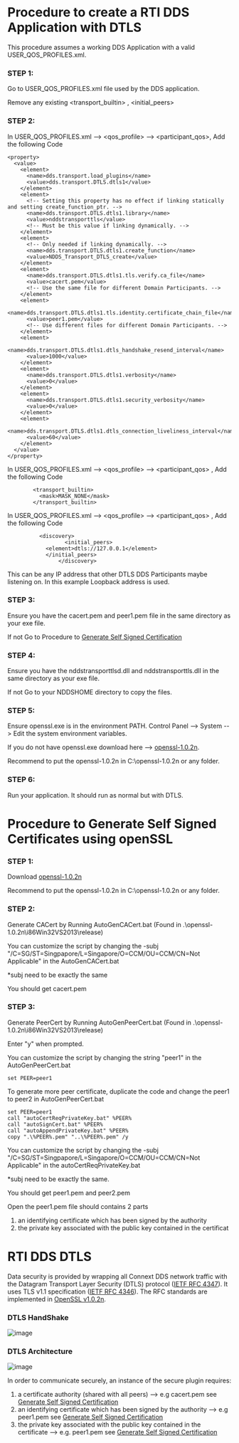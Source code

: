 # Procedure to create a RTI DDS Application with DTLS

This procedure assumes a working DDS Application with a valid USER_QOS_PROFILES.xml.

### STEP 1:
Go to USER_QOS_PROFILES.xml file used by the DDS application.

Remove any existing <transport_builtin> , <initial_peers> 


### STEP 2:
In USER_QOS_PROFILES.xml --> <qos_profile> --> <participant_qos>, Add the following Code

```
<property>
  <value>
    <element>
      <name>dds.transport.load_plugins</name>
      <value>dds.transport.DTLS.dtls1</value>
    </element>
    <element>
      <!-- Setting this property has no effect if linking statically and setting create_function_ptr. -->
      <name>dds.transport.DTLS.dtls1.library</name>
      <value>nddstransporttls</value>
      <!-- Must be this value if linking dynamically. -->
    </element>
    <element>
      <!-- Only needed if linking dynamically. -->
      <name>dds.transport.DTLS.dtls1.create_function</name>
      <value>NDDS_Transport_DTLS_create</value>
    </element>
    <element>
      <name>dds.transport.DTLS.dtls1.tls.verify.ca_file</name>
      <value>cacert.pem</value>
      <!-- Use the same file for different Domain Participants. -->
    </element>
    <element>
      <name>dds.transport.DTLS.dtls1.tls.identity.certificate_chain_file</name>
      <value>peer1.pem</value>
      <!-- Use different files for different Domain Participants. -->
    </element>
    <element>
      <name>dds.transport.DTLS.dtls1.dtls_handshake_resend_interval</name>
      <value>1000</value>
    </element>
    <element>
      <name>dds.transport.DTLS.dtls1.verbosity</name>
      <value>0</value>
    </element>
    <element>
      <name>dds.transport.DTLS.dtls1.security_verbosity</name>
      <value>0</value>
    </element>
    <element>
      <name>dds.transport.DTLS.dtls1.dtls_connection_liveliness_interval</name>
      <value>60</value>
    </element>
  </value>
</property>
```

In USER_QOS_PROFILES.xml --> <qos_profile> --> <participant_qos> , Add the following Code
```
        <transport_builtin> 
          <mask>MASK_NONE</mask>
        </transport_builtin>           
```

In USER_QOS_PROFILES.xml --> <qos_profile> --> <participant_qos> , Add the following Code
```
	      <discovery>
				  <initial_peers>
            <element>dtls://127.0.0.1</element>
         	</initial_peers>
				</discovery>
```

This can be any IP address that other DTLS DDS Participants maybe listening on. In this example Loopback address is used.




### STEP 3:
Ensure you have the cacert.pem and peer1.pem file in the same directory as your exe file.

If not Go to Procedure to [Generate Self Signed Certification](https://github.com/chuachongmo/RTIDDS/blob/main/DDS_531/SecureDDS.md#procedure-to-generate-self-signed-certification)

### STEP 4:
Ensure you have the nddstransporttlsd.dll and nddstransporttls.dll in the same directory as your exe file.

If not Go to your NDDSHOME directory to copy the files.

### STEP 5:
Ensure openssl.exe is in the environment PATH. Control Panel --> System --> Edit the system environment variables.

If you do not have openssl.exe download here --> [openssl-1.0.2n](https://github.com/chuachongmo/RTIDDS/tree/main/openssl-1.0.2n).

Recommend to put the openssl-1.0.2n in C:\openssl-1.0.2n or any folder.

### STEP 6:
Run your application. It should run as normal but with DTLS.  

# Procedure to Generate Self Signed Certificates using openSSL

### STEP 1:
Download [openssl-1.0.2n](https://github.com/chuachongmo/RTIDDS/tree/main/openssl-1.0.2n)

Recommend to put the openssl-1.0.2n in C:\openssl-1.0.2n or any folder. 

### STEP 2:

Generate CACert by Running AutoGenCACert.bat (Found in .\openssl-1.0.2n\i86Win32VS2013\release)

You can customize the script by changing the -subj "/C=SG/ST=Singpapore/L=Singapore/O=CCM/OU=CCM/CN=Not Applicable" in the AutoGenCACert.bat

*subj need to be exactly the same

You should get cacert.pem

### STEP 3:

Generate PeerCert by Running AutoGenPeerCert.bat (Found in .\openssl-1.0.2n\i86Win32VS2013\release)

Enter "y" when prompted. 

You can customize the script by changing the string "peer1" in the AutoGenPeerCert.bat

```
set PEER=peer1
```

To generate more peer certificate, duplicate the code and change the peer1 to peer2 in AutoGenPeerCert.bat

```
set PEER=peer1
call "autoCertReqPrivateKey.bat" %PEER%
call "autoSignCert.bat" %PEER%
call "autoAppendPrivateKey.bat" %PEER%
copy ".\%PEER%.pem" "..\%PEER%.pem" /y
```

You can customize the script by changing the -subj "/C=SG/ST=Singpapore/L=Singapore/O=CCM/OU=CCM/CN=Not Applicable" in the autoCertReqPrivateKey.bat

*subj need to be exactly the same.

You should get peer1.pem and peer2.pem

Open the peer1.pem file should contains 2 parts
1. an identifying certificate which has been signed by the authority
2. the private key associated with the public key contained in the certificat

# RTI DDS DTLS

Data security is provided by wrapping all Connext DDS network traffic with the Datagram Transport
Layer Security (DTLS) protocol ([IETF RFC 4347](https://www.rfc-editor.org/rfc/rfc4347)). It uses TLS v1.1 specification ([IETF RFC 4346](https://datatracker.ietf.org/doc/html/rfc4346)). The RFC standards are implemented in [OpenSSL v1.0.2n](https://github.com/openssl/openssl/tree/OpenSSL_1_0_2n).


### DTLS HandShake
![image](https://user-images.githubusercontent.com/25761033/221502600-8996016b-e9df-4e8c-b6e2-bf78f4b02fd6.png)


### DTLS Architecture

![image](https://user-images.githubusercontent.com/25761033/221497352-dc1129fb-1e62-47f6-a9f7-312d28008ba8.png)



In order to communicate securely, an instance of the secure plugin requires: 
1) a certificate authority (shared with all peers) --> e.g cacert.pem see [Generate Self Signed Certification](https://github.com/chuachongmo/RTIDDS/blob/main/DDS_531/SecureDDS.md#procedure-to-generate-self-signed-certification)
2) an identifying certificate which has been signed by the authority --> e.g peer1.pem see [Generate Self Signed Certification](https://github.com/chuachongmo/RTIDDS/blob/main/DDS_531/SecureDDS.md#procedure-to-generate-self-signed-certification)
3) the private key associated with the public key contained in the certificate --> e.g. peer1.pem see [Generate Self Signed Certification](https://github.com/chuachongmo/RTIDDS/blob/main/DDS_531/SecureDDS.md#procedure-to-generate-self-signed-certification)









